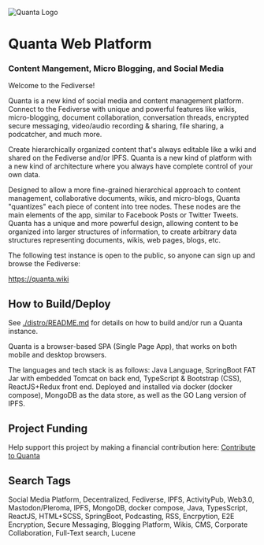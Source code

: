 ![Quanta Logo](https://quanta.wiki/branding/logo-250px-tr.jpg)

# Quanta Web Platform

### Content Mangement, Micro Blogging, and Social Media

Welcome to the Fediverse!

Quanta is a new kind of social media and content management platform. Connect to the Fediverse with unique and powerful features like wikis, micro-blogging, document collaboration, conversation threads, encrypted secure messaging, video/audio recording & sharing, file sharing, a podcatcher, and much more.

Create hierarchically organized content that's always editable like a wiki and shared on the Fediverse and/or IPFS. Quanta is a new kind of platform with a new kind of architecture where you always have complete control of your own data.

Designed to allow a more fine-grained hierarchical approach to content management, collaborative documents, wikis, and micro-blogs, Quanta "quantizes" each piece of content into tree nodes. These nodes are the main elements of the app, similar to Facebook Posts or Twitter Tweets. Quanta has a unique and more powerful design, allowing content to be organized into larger structures of information, to create arbitrary data structures representing documents, wikis, web pages, blogs, etc.

The following test instance is open to the public, so anyone can sign up and browse the Fediverse:

https://quanta.wiki

## How to Build/Deploy

See [./distro/README.md](./distro/README.md) for details on how to build and/or run a Quanta instance. 

Quanta is a browser-based SPA (Single Page App), that works on both mobile and desktop browsers. 

The languages and tech stack is as follows: Java Language, SpringBoot FAT Jar with embedded Tomcat on back end, TypeScript & Bootstrap (CSS), ReactJS+Redux front end. Deployed and installed via docker (docker compose), MongoDB as the data store, as well as the GO Lang version of IPFS.

## Project Funding

Help support this project by making a financial contribution here: [Contribute to Quanta](https://www.paypal.com/donate/?hosted_button_id=4S3DEDU4BLYEW)

## Search Tags

Social Media Platform, Decentralized, Fediverse, IPFS, ActivityPub, Web3.0, Mastodon/Pleroma, IPFS, MongoDB, docker compose, Java, TypesScript, ReactJS, HTML+SCSS, SpringBoot, Podcasting, RSS, Encrpytion, E2E Encryption, Secure Messaging, Blogging Platform, Wikis, CMS, Corporate Collaboration, Full-Text search, Lucene
